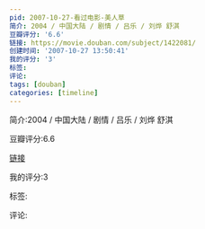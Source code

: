 ```yaml
---
pid: 2007-10-27-看过电影-美人草
简介: 2004 / 中国大陆 / 剧情 / 吕乐 / 刘烨 舒淇
豆瓣评分: '6.6'
链接: https://movie.douban.com/subject/1422081/
创建时间: '2007-10-27 13:50:41'
我的评分: '3'
标签:
评论:
tags: [douban]
categories: [timeline]
---
```

简介:2004 / 中国大陆 / 剧情 / 吕乐 / 刘烨 舒淇

豆瓣评分:6.6

[链接](https://movie.douban.com/subject/1422081/)

我的评分:3

标签:

评论:

